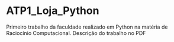 # ATP1_Loja_Python
Primeiro trabalho da faculdade realizado em Python na matéria de Raciocínio Computacional.
Descrição do trabalho no PDF
